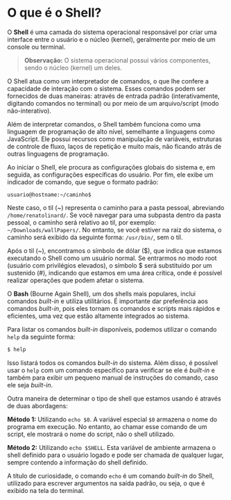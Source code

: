 # O que é o Shell?

O **Shell** é uma camada do sistema operacional responsável por criar uma interface entre o usuário e o núcleo (kernel), geralmente por meio de um console ou terminal.

> **Observação:** O sistema operacional possui vários componentes, sendo o núcleo (kernel) um deles.

O Shell atua como um interpretador de comandos, o que lhe confere a capacidade de interação com o sistema. Esses comandos podem ser fornecidos de duas maneiras: através de entrada padrão (interativamente, digitando comandos no terminal) ou por meio de um arquivo/script (modo não-interativo).

Além de interpretar comandos, o Shell também funciona como uma linguagem de programação de alto nível, semelhante a linguagens como JavaScript. Ele possui recursos como manipulação de variáveis, estruturas de controle de fluxo, laços de repetição e muito mais, não ficando atrás de outras linguagens de programação.

Ao iniciar o Shell, ele procura as configurações globais do sistema e, em seguida, as configurações específicas do usuário. Por fim, ele exibe um indicador de comando, que segue o formato padrão:

```
usuario@hostname:~/caminho$
```

Neste caso, o til (~) representa o caminho para a pasta pessoal, abreviando `/home/renatolinard/`. Se você navegar para uma subpasta dentro da pasta pessoal, o caminho será relativo ao til, por exemplo: `~/Downloads/wallPapers/`. No entanto, se você estiver na raiz do sistema, o caminho será exibido da seguinte forma: `/usr/bin/`, sem o til.

Após o til (~), encontramos o símbolo de dólar ($), que indica que estamos executando o Shell como um usuário normal. Se entrarmos no modo root (usuário com privilégios elevados), o símbolo $ será substituído por um sustenido (#), indicando que estamos em uma área crítica, onde é possível realizar operações que podem afetar o sistema.

O **Bash** (Bourne Again Shell), um dos shells mais populares, inclui comandos *built-in* e utiliza utilitários. É importante dar preferência aos comandos *built-in*, pois eles tornam os comandos e scripts mais rápidos e eficientes, uma vez que estão altamente integrados ao sistema.

Para listar os comandos *built-in* disponíveis, podemos utilizar o comando `help` da seguinte forma:

```bash
$ help
```

Isso listará todos os comandos *built-in* do sistema. Além disso, é possível usar o `help` com um comando específico para verificar se ele é *built-in* e também para exibir um pequeno manual de instruções do comando, caso ele seja *built-in*.

Outra maneira de determinar o tipo de shell que estamos usando é através de duas abordagens:

**Método 1:** Utilizando `echo $0`. A variável especial `$0` armazena o nome do programa em execução. No entanto, ao chamar esse comando de um script, ele mostrará o nome do script, não o shell utilizado.

**Método 2:** Utilizando `echo $SHELL`. Esta variável de ambiente armazena o shell definido para o usuário logado e pode ser chamada de qualquer lugar, sempre contendo a informação do shell definido.

A título de curiosidade, o comando `echo` é um comando *built-in* do Shell, utilizado para escrever argumentos na saída padrão, ou seja, o que é exibido na tela do terminal.
